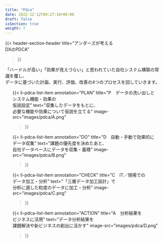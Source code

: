 ```yaml
---
title: "Pdca"
date: 2022-12-12T09:27:10+09:00
draft: false
isSection: true
weight: 7
---
```


{{< header-section-header 
    title="アンダーズが考える<br class='md:hidden'><span class='text-[#01A2EB]'>DXのPDCA</span>"
>}}

「ハードルが高い」「効果が見えづらい」と思われていた自社システム構築の常識を覆し、<br>データに基づいた計画、実行、評価、改善の4つのプロセスを回していきます。

<ul class="mx-auto mt-16 w-fit md:w-11/12">

{{< li-pdca-list-item 
    annotation="PLAN"
    title="P　データの洗い出しと<br class='md:hidden'>システム機能・効果の<br class='md:hidden'>仮説設定"
    text="収集したデータをもとに、<br class='md:hidden'>必要な機能や効果について仮説を立てる"
    image-src="images/pdca/A.png"
>}}

{{< li-pdca-list-item 
    annotation="DO"
    title="D　自動・手動で効果的に<br class='md:hidden'>データ収集"
    text="課題の優先度を決めたあと、<br class='md:hidden'>自社データベースにデータを収集・蓄積"
    image-src="images/pdca/B.png"
>}}

{{< li-pdca-list-item 
    annotation="CHECK"
    title="C　IT／現場での<br class='md:hidden'>データ加工・分析"
    text="「三層データ加工設計」で<br class='md:hidden'>分析に適した粒度のデータに加工・分析"
    image-src="images/pdca/C.png"
>}}

{{< li-pdca-list-item 
    annotation="ACTION"
    title="A　分析結果を<br class='md:hidden'>ビジネスに活用"
    text="データ分析結果を<br class='md:hidden'>課題解決や新ビジネスの創出に活かす"
    image-src="images/pdca/D.png"
>}}

</ul>
